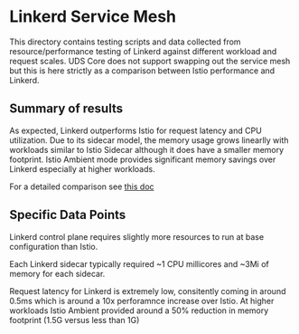 # Linkerd Service Mesh

This directory contains testing scripts and data collected from resource/performance testing of Linkerd against different workload and request scales. UDS Core does not support swapping out the service mesh but this is here strictly as a comparison between Istio performance and Linkerd.

## Summary of results

As expected, Linkerd outperforms Istio for request latency and CPU utilization. Due to its sidecar model, the memory usage grows linearlly with workloads similar to Istio Sidecar although it does have a smaller memory footprint. Istio Ambient mode provides significant memory savings over Linkerd especially at higher workloads.

For a detailed comparison see [this doc](./comparison.md)

## Specific Data Points

Linkerd control plane requires slightly more resources to run at base configuration than Istio.

Each Linkerd sidecar typically required ~1 CPU millicores and ~3Mi of memory for each sidecar.

Request latency for Linkerd is extremely low, consitently coming in around 0.5ms which is around a 10x perforamnce increase over Istio. At higher workloads Istio Ambient provided around a 50% reduction in memory footprint (1.5G versus less than 1G)

